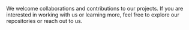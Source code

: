 We welcome collaborations and contributions to our projects. If you are interested in working with us or learning more, feel free to explore our repositories or reach out to us.
